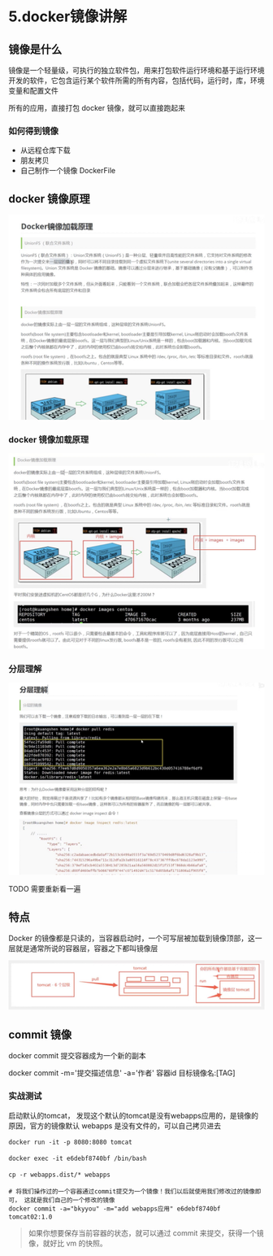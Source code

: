 # 5.docker镜像讲解

## 镜像是什么

镜像是一个轻量级，可执行的独立软件包，用来打包软件运行环境和基于运行环境开发的软件，它包含运行某个软件所需的所有内容，包括代码，运行时，库，环境变量和配置文件

所有的应用，直接打包 docker 镜像，就可以直接跑起来

### 如何得到镜像

* 从远程仓库下载
* 朋友拷贝
* 自己制作一个镜像 DockerFile

## docker 镜像原理

![docker 镜像原理](./images/5.1.jpg)

### docker 镜像加载原理

![docker 镜像加载原理](./images/5.2.jpg)

### 分层理解

![分层理解](./images/5.3.jpg)


TODO 需要重新看一遍

## 特点

Docker 的镜像都是只读的，当容器启动时，一个可写层被加载到镜像顶部，这一层就是通常所说的容器层，容器之下都叫镜像层

![特点图示](./images/5.4.jpg)

## commit 镜像

docker commit   提交容器成为一个新的副本

docker commit -m='提交描述信息' -a='作者' 容器id 目标镜像名:[TAG]

### 实战测试

启动默认的tomcat， 发现这个默认的tomcat是没有webapps应用的，是镜像的原因，官方的镜像默认 webapps 是没有文件的，可以自己拷贝进去

```
docker run -it -p 8080:8080 tomcat

docker exec -it e6debf8740bf /bin/bash

cp -r webapps.dist/* webapps

# 将我们操作过的一个容器通过commit提交为一个镜像！我们以后就使用我们修改过的镜像即可， 这就是我们自己的一个修改的镜像
docker commit -a="bkyyou" -m="add webapps应用" e6debf8740bf tomcat02:1.0
```

> 如果你想要保存当前容器的状态，就可以通过 commit 来提交，获得一个镜像，就好比 vm 的快照。
